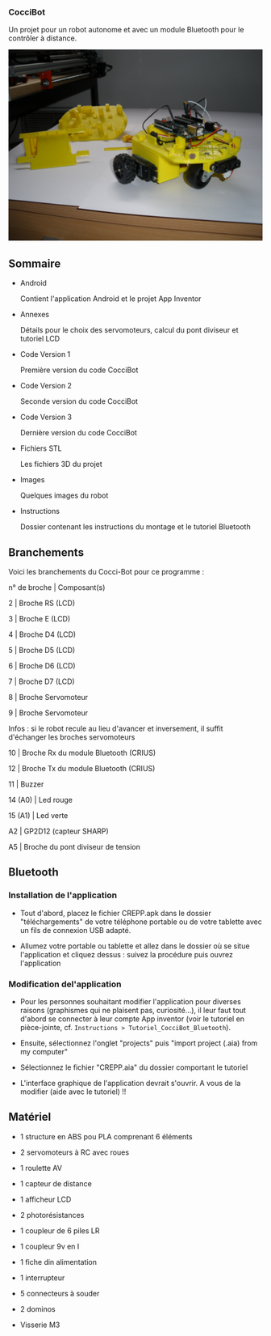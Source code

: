 <!--# Cocci-Bot -->
<!--+ 2015-2016 -->
<!--$ Robotique-->
<!--$ Arduino-->
<!--$ Freecad-->
<!--% Un projet pour un robot autonome et avec un module Bluetooth pour le contrôler à distance -->
### CocciBot

Un projet pour un robot autonome et avec un module Bluetooth pour le contrôler à distance.

![CocciBot](Images/1.png)

## Sommaire

- Android

    Contient l'application Android et le projet App Inventor

- Annexes

    Détails pour le choix des servomoteurs, calcul du pont diviseur et tutoriel LCD

- Code Version 1

    Première version du code CocciBot

- Code Version 2

    Seconde version du code CocciBot

- Code Version 3

    Dernière version du code CocciBot    

- Fichiers STL

    Les fichiers 3D du projet

- Images

    Quelques images du robot

- Instructions

    Dossier contenant les instructions du montage et le tutoriel Bluetooth

## Branchements

Voici les branchements du Cocci-Bot pour ce programme :


n° de broche		|		Composant(s)

2			|		Broche RS	(LCD)

3			|		Broche E    	(LCD)

4			|		Broche D4 	(LCD)

5			|		Broche D5 	(LCD)

6			|		Broche D6 	(LCD)

7			|		Broche D7 	(LCD)

8			|		Broche Servomoteur 

9			|		Broche Servomoteur 


Infos : si le robot recule au lieu d'avancer et inversement, il suffit d'échanger les broches servomoteurs


10			|		Broche Rx du module Bluetooth (CRIUS)

12			|		Broche Tx du module Bluetooth (CRIUS)

11			|		Buzzer

14 (A0)		|		Led rouge

15 (A1)		|		Led verte

A2			|		GP2D12 (capteur SHARP)

A5			|		Broche du pont diviseur de tension


## Bluetooth

### Installation de l'application

- Tout d'abord, placez le fichier CREPP.apk dans le dossier "téléchargements"
    	de votre téléphone portable ou de votre tablette avec un fils de connexion USB adapté.

- Allumez votre portable ou tablette et allez dans le dossier où se situe l'application et cliquez dessus : 
	suivez la procédure puis ouvrez l'application


### Modification del'application

- Pour les personnes souhaitant modifier l'application  pour diverses raisons (graphismes qui ne plaisent pas, curiosité...),
	il leur faut tout d'abord se connecter à leur compte App inventor (voir le tutoriel en pièce-jointe, cf. ```Instructions > Tutoriel_CocciBot_Bluetooth```).

- Ensuite,  sélectionnez l'onglet "projects" puis "import project (.aia) from my computer"	

- Sélectionnez  le fichier "CREPP.aia" du dossier comportant le tutoriel

- L'interface graphique de l'application devrait s'ouvrir.
	A vous de la modifier (aide avec le tutoriel) !! 


## Matériel

- 1 structure en ABS pou PLA comprenant 6 éléments

- 2 servomoteurs à RC avec roues
- 1 roulette AV

- 1 capteur de distance
- 1 afficheur LCD
- 2 photorésistances

- 1 coupleur de 6 piles LR
- 1 coupleur 9v en I

- 1 fiche din alimentation
- 1 interrupteur
- 5 connecteurs à souder
- 2 dominos

- Visserie M3






